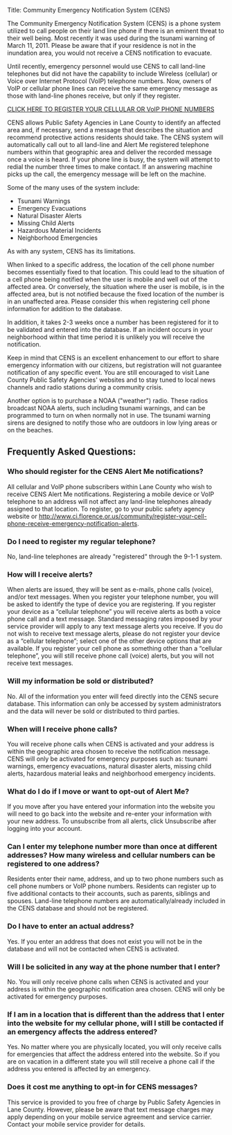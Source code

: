Title: Community Emergency Notification System (CENS)

The Community Emergency Notification System (CENS) is a phone system
utilized to call people on their land line phone if there is an
eminent threat to their well being. Most recently it was used during
the tsunami warning of March 11, 2011. Please be aware that if your
residence is not in the inundation area, you would not receive a CENS
notification to evacuate.

Until recently, emergency personnel would use CENS to call land-line
telephones but did not have the capability to include Wireless
(cellular) or Voice over Internet Protocol (VoIP) telephone
numbers. Now, owners of VoIP or cellular phone lines can receive the
same emergency message as those with land-line phones receive, but
only if they register.

[CLICK HERE TO REGISTER YOUR CELLULAR OR VoIP PHONE NUMBERS](http://www.ci.florence.or.us/community/register-your-cell-phone-receive-emergency-notification-alerts)

CENS allows Public Safety Agencies in Lane County to identify an
affected area and, if necessary, send a message that describes the
situation and recommend protective actions residents should take. The
CENS system will automatically call out to all land-line and Alert Me
registered telephone numbers within that geographic area and deliver
the recorded message once a voice is heard. If your phone line is
busy, the system will attempt to redial the number three times to make
contact. If an answering machine picks up the call, the emergency
message will be left on the machine.

Some of the many uses of the system include:
* Tsunami Warnings
* Emergency Evacuations
* Natural Disaster Alerts
* Missing Child Alerts
* Hazardous Material Incidents
* Neighborhood Emergencies

As with any system, CENS has its limitations.

When linked to a specific address, the location of the cell phone
number becomes essentially fixed to that location. This could lead to
the situation of a cell phone being notified when the user is mobile
and well out of the affected area. Or conversely, the situation where
the user is mobile, is in the affected area, but is not notified
because the fixed location of the number is in an unaffected
area. Please consider this when registering cell phone information for
addition to the database.

In addition, it takes 2-3 weeks once a number has been registered for
it to be validated and entered into the database. If an incident
occurs in your neighborhood within that time period it is unlikely you
will receive the notification.

Keep in mind that CENS is an excellent enhancement to our effort to
share emergency information with our citizens, but registration will
not guarantee notification of any specific event. You are still
encouraged to visit Lane County Public Safety Agencies' websites and
to stay tuned to local news channels and radio stations during a
community crisis.

Another option is to purchase a NOAA ("weather") radio. These radios
broadcast NOAA alerts, such including tsunami warnings, and can be
programmed to turn on when normally not in use. The tsunami warning
sirens are designed to notify those who are outdoors in low lying
areas or on the beaches.

Frequently Asked Questions:
---------------------------

### Who should register for the CENS Alert Me notifications?

All cellular and VoIP phone subscribers within Lane County who wish to
receive CENS Alert Me notifications. Registering a mobile device or
VoIP telephone to an address will not affect any land-line telephones
already assigned to that location. To register, go to your public
safety agency website or
<http://www.ci.florence.or.us/community/register-your-cell-phone-receive-emergency-notification-alerts>.

### Do I need to register my regular telephone?

No, land-line telephones are already "registered" through the 9-1-1
system.

### How will I receive alerts?

When alerts are issued, they will be sent as e-mails, phone calls
(voice), and/or text messages. When you register your telephone
number, you will be asked to identify the type of device you are
registering. If you register your device as a “cellular telephone” you
will receive alerts as both a voice phone call and a text
message. Standard messaging rates imposed by your service provider
will apply to any text message alerts you receive. If you do not wish
to receive text message alerts, please do not register your device as
a “cellular telephone”; select one of the other device options that
are available. If you register your cell phone as something other than
a “cellular telephone”, you will still receive phone call (voice)
alerts, but you will not receive text messages.

### Will my information be sold or distributed?

No. All of the information you enter will feed directly into the CENS
secure database. This information can only be accessed by system
administrators and the data will never be sold or distributed to third
parties.

### When will I receive phone calls?

You will receive phone calls when CENS is activated and your address
is within the geographic area chosen to receive the notification
message. CENS will only be activated for emergency purposes such as:
tsunami warnings, emergency evacuations, natural disaster alerts,
missing child alerts, hazardous material leaks and neighborhood
emergency incidents.

### What do I do if I move or want to opt-out of Alert Me?

If you move after you have entered your information into the website
you will need to go back into the website and re-enter your
information with your new address. To unsubscribe from all alerts,
click Unsubscribe after logging into your account.

### Can I enter my telephone number more than once at different addresses? How many wireless and cellular numbers can be registered to one address?

Residents enter their name, address, and up to two phone numbers such
as cell phone numbers or VoIP phone numbers. Residents can register up
to five additional contacts to their accounts, such as parents,
siblings and spouses. Land-line telephone numbers are
automatically/already included in the CENS database and should not be
registered.

### Do I have to enter an actual address?

Yes. If you enter an address that does not exist you will not be in
the database and will not be contacted when CENS is activated.

### Will I be solicited in any way at the phone number that I enter?

No. You will only receive phone calls when CENS is activated and your
address is within the geographic notification area chosen. CENS will
only be activated for emergency purposes.

### If I am in a location that is different than the address that I enter into the website for my cellular phone, will I still be contacted if an emergency affects the address entered?

Yes. No matter where you are physically located, you will only receive
calls for emergencies that affect the address entered into the
website. So if you are on vacation in a different state you will still
receive a phone call if the address you entered is affected by an
emergency.

### Does it cost me anything to opt-in for CENS messages?

This service is provided to you free of charge by Public Safety
Agencies in Lane County. However, please be aware that text message
charges may apply depending on your mobile service agreement and
service carrier. Contact your mobile service provider for details.
